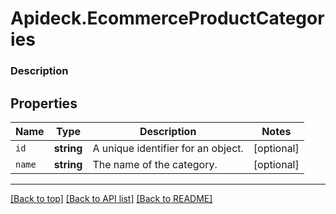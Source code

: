 # Apideck.EcommerceProductCategories

### Description

## Properties
Name | Type | Description | Notes
------------ | ------------- | ------------- | -------------
`id` | **string** | A unique identifier for an object. | [optional] 
`name` | **string** | The name of the category. | [optional] 





---

[[Back to top]](#) [[Back to API list]](../../../../README.md#documentation-for-api-endpoints) [[Back to README]](../../../../README.md)


